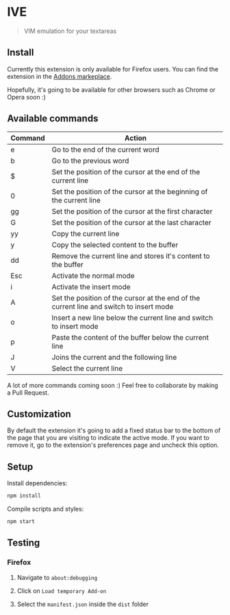 # IVE

> VIM emulation for your textareas

## Install

Currently this extension is only available for Firefox users. You can find the
extension in the [Addons markeplace](https://addons.mozilla.org/en-US/firefox/).

Hopefully, it's going to be available for other browsers
such as Chrome or Opera soon :)

## Available commands

| Command | Action                                                       |
| ------- | ------------------------------------------------------------ |
| e       | Go to the end of the current word |
| b       | Go to the previous word |
| $       | Set the position of the cursor at the end of the current line |
| 0       | Set the position of the cursor at the beginning of the current line |
| gg      | Set the position of the cursor at the first character |
| G       | Set the position of the cursor at the last character |
| yy      | Copy the current line |
| y       | Copy the selected content to the buffer |
| dd      | Remove the current line and stores it's content to the buffer |
| Esc     | Activate the normal mode |
| i       | Activate the insert mode |
| A       | Set the position of the cursor at the end of the current line and switch to insert mode |
| o       | Insert a new line below the current line and switch to insert mode |
| p       | Paste the content of the buffer below the current line |
| J       | Joins the current and the following line |
| V       | Select the current line |

A lot of more commands coming soon :) Feel free to collaborate by making a Pull Request.

## Customization

By default the extension it's going to add a fixed status bar to the bottom of
the page that you are visiting to indicate the active mode.
If you want to remove it, go to the extension's preferences page
and uncheck this option.

## Setup

Install dependencies:

```bash
npm install
```

Compile scripts and styles:

```bash
npm start
```

## Testing

### Firefox

1. Navigate to `about:debugging`

2. Click on `Load temporary Add-on`

3. Select the `manifest.json` inside the `dist` folder
